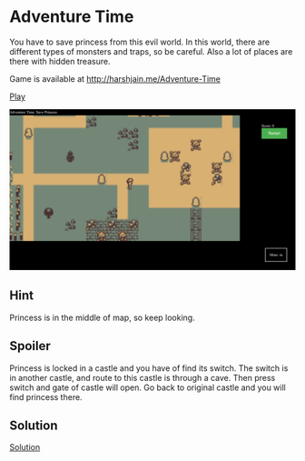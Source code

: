 # Adventure Time
You have to save princess from this evil world. In this world, there are different types of monsters and traps, so be careful. Also a lot of places are there with hidden treasure.

Game is available at http://harshjain.me/Adventure-Time

[Play](http://harshjain.me/Adventure-Time)

![Adventure-Time](assets/Adventure-Time.png)

## Hint
Princess is in the middle of map, so keep looking. 

## Spoiler
Princess is locked in a castle and you have of find its switch. The switch is in another castle, and route to this castle is through a cave. Then press switch and gate of castle will open. Go back to original castle and you will find princess there.

## Solution
[Solution](solution.md)


